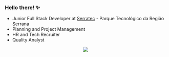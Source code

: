 ### Hello there! ✨ 

- Junior Full Stack Developer at [Serratec](https://github.com/Serratec) - Parque Tecnológico da Região Serrana
- Planning and Project Management
- HR and Tech Recruiter
- Quality Analyst

<div align="center">
  <img src="https://skillicons.dev/icons?i=git,github,html,css,js,react,ts,nodejs,androidstudio,java,spring,mysql,postgres" />
</div>                                                                                                                            

  </p>
</div>
   




          
  

